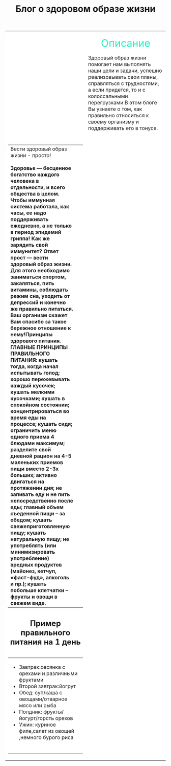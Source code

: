 <html>

<head>

<title> Правильное питание </title>

<link rel=" icon" href=icon.ico>

</head>

<body topmargin=70 background=http://lifeglobe.net/x/entry/416/healthyeating_3.jpg>

<h1 align=center> Блог о здоровом образе жизни</h1>

<br>

<table align=center cellspacing=0 bgcolor=white>

<tr> <td height=240 width=300 background=gtx-690.jpg>

<td> </td>

<td width=600> <p align=center> <font color=#21eebf size=6 >Описание </font> </p> <font size=3>Здоровый образ жизни помогает нам выполнять наши цели и задачи, успешно реализовывать свои планы, справляться с трудностями, а если придется, то и с колоссальными перегрузками.<b></b>В этом блоге Вы узнаете о том, как правильно относиться к своему организму и поддерживать его в тонусе.</font></td>

<tr>

<td colspan=2 height=200>

<table align=center>

<tr>

<td width=600 height=200> Вести здоровый образ жизни - просто!</b></font><br> <br><b> Здоровье — бесценное богатство каждого человека в отдельности, и всего общества в целом. Чтобы иммунная система работала, как часы, ее надо поддерживать ежедневно, а не только в период эпидемий гриппа! Как же зарядить свой иммунитет? Ответ прост — вести здоровый образ жизни. Для этого необходимо заниматься спортом, закаляться, пить витамины, соблюдать режим сна, уходить от депрессий и конечно же правильно питаться. Ваш организм скажет Вам спасибо за такое бережное отношение к нему!Принципы здорового питания.
ГЛАВНЫЕ ПРИНЦИПЫ ПРАВИЛЬНОГО ПИТАНИЯ:
кушать тогда, когда начал испытывать голод;
хорошо пережевывать каждый кусочек;
кушать мелкими кусочками;
кушать в спокойном состоянии;
концентрироваться во время еды на процессе;
кушать сидя;
ограничить меню одного приема 4 блюдами максимум;
разделите свой дневной рацион на 4-5 маленьких приемов пищи вместо 2-3х больших;
активно двигаться на протяжении дня;
не запивать еду и не пить непосредственно после еды;
главный объем съеденной пищи – за обедом;
кушать свежеприготовленную пищу;
кушать натуральную пищу;
не употреблять (или минимизировать употребление) вредных продуктов (майонез, кетчуп, «фаст-фуд», алкоголь и пр.);
кушать побольше клетчатки – фрукты и овощи в свежем виде.
</b> <b> <i> <font color=#000066 size=4> </td>

<br>

<td width=275 background=gtx.jpg></td>

</tr>

</table>

<h2 align=center> Пример правильного питания на 1 день </h2>

<table align=left cellspacing=0 >

<tr>

<td width=250 height=300 background=fon.png valign=top>

<ul type=disc>

<li>Завтрак:овсянка c орехами и различными фруктами

<li>Второй завтрак:йогрут

<li>Обед: суп/каша с овощами/отварное мясо или рыба

<li>Полдник: фрукты/йогурт/горсть орехов

<li>Ужин: куриное филе,салат из овощей ,немного бурого риса

</ul>

</td>

</ul>
